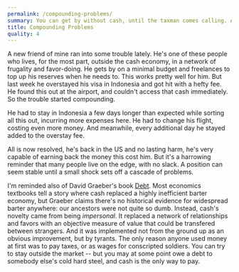 ```yaml
---
permalink: /compounding-problems/
summary: You can get by without cash, until the taxman comes calling. And a network of relationships can provide stability within its domain, but leave you fragile elsewhere.
title: Compounding Problems
quality: 4
---
```


A new friend of mine ran into some trouble lately. He's one of these people who lives, for the most part, outside the cash economy, in a network of frugality and favor-doing. He gets by on a minimal budget and freelances to top up his reserves when he needs to. This works pretty well for him. But last week he overstayed his visa in Indonesia and got hit with a hefty fee. He found this out at the airport, and couldn't access that cash immediately. So the trouble started compounding.

He had to stay in Indonesia a few days longer than expected while sorting all this out, incurring more expenses here. He had to change his flight, costing even more money. And meanwhile, every additional day he stayed added to the overstay fee.

All is now resolved, he's back in the US and no lasting harm, he's very capable of earning back the money this cost him. But it's a harrowing reminder that many people live on the edge, with no slack. A position can seem stable until a small shock sets off a cascade of problems.

I'm reminded also of David Graeber's book [Debt](https://amzn.to/3xzMV4a). Most economics textbooks tell a story where cash replaced a highly inefficient barter economy, but Graeber claims there's no historical evidence for widespread barter anywhere: our ancestors were not quite so dumb. Instead, cash's novelty came from being *impersonal*. It replaced a network of relationships and favors with an objective measure of value that could be transfered between strangers. And it was implemented not from the ground up as an obvious improvement, but by tyrants. The only reason anyone used money at first was to pay taxes, or as wages for conscripted soldiers. You can try to stay outside the market -- but you may at some point owe a debt to somebody else's cold hard steel, and cash is the only way to pay.


